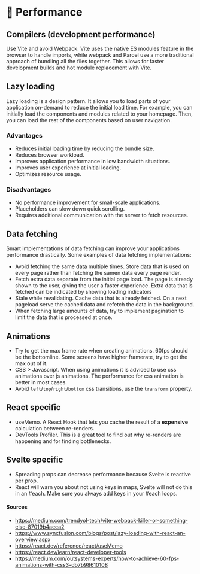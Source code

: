 # 🏃 Performance

## Compilers (development performance)

Use Vite and avoid Webpack. Vite uses the native ES modules feature in the browser to handle imports, while webpack and Parcel use a more traditional approach of bundling all the files together. This allows for faster development builds and hot module replacement with Vite.

## Lazy loading

Lazy loading is a design pattern. It allows you to load parts of your application on-demand to reduce the initial load time. For example, you can initially load the components and modules related to your homepage. Then, you can load the rest of the components based on user navigation.

### Advantages

- Reduces initial loading time by reducing the bundle size.
- Reduces browser workload.
- Improves application performance in low bandwidth situations.
- Improves user experience at initial loading.
- Optimizes resource usage.

### Disadvantages

- No performance improvement for small-scale applications.
- Placeholders can slow down quick scrolling.
- Requires additional communication with the server to fetch resources.

## Data fetching

Smart implementations of data fetching can improve your applications performance drastically. Some examples of data fetching implementations:

- Avoid fetching the same data multiple times. Store data that is used on every page rather than fetching the samen data every page render.
- Fetch extra data separate from the initial page load. The page is already shown to the user, giving the user a faster experience. Extra data that is fetched can be indicated by showing loading indicators
- Stale while revalidating. Cache data that is already fetched. On a next pageload serve the cached data and refetch the data in the background.
- When fetching large amounts of data, try to implement pagination to limit the data that is processed at once.

## Animations
- Try to get the max frame rate when creating animations. 60fps should be the bottomline. Some screens have higher framerate, try to get the max out of it.
- CSS > Javascript. When using animations it is adviced to use css animations over js animations. The performance for css animation is better in most cases.
- Avoid `left`/`top`/`right`/`bottom` css transitions, use the `transform` property.

## React specific
- useMemo. A React Hook that lets you cache the result of a <b>expensive</b> calculation between re-renders.
- DevTools Profiler. This is a great tool to find out why re-renders are happening and for finding bottlenecks.

## Svelte specific
- Spreading props can decrease performance because Svelte is reactive per prop.
- React will warn you about not using keys in maps, Svelte will not do this in an #each. Make sure you always add keys in your #each loops.

#### Sources

- https://medium.com/trendyol-tech/vite-webpack-killer-or-something-else-87019b4aeca2
- https://www.syncfusion.com/blogs/post/lazy-loading-with-react-an-overview.aspx
- https://react.dev/reference/react/useMemo
- https://react.dev/learn/react-developer-tools
- https://medium.com/outsystems-experts/how-to-achieve-60-fps-animations-with-css3-db7b98610108
